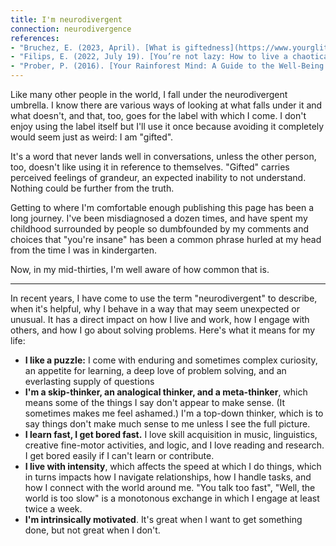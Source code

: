 ```yaml
---
title: I'm neurodivergent
connection: neurodivergence
references:
- "Bruchez, E. (2023, April). [What is giftedness](https://www.yourglitterbrain.com/what-is-giftedness). YourGlitterBrain.com. Retrieved July 26, 2024."
- "Filips, E. (2022, July 19). [You’re not lazy: How to live a chaotically organised life](https://www.youtube.com/watch?v=A2sS00egAzg) [Video]. YouTube."
- "Prober, P. (2016). [Your Rainforest Mind: A Guide to the Well-Being of Gifted Adults and Youth](https://rainforestmind.com/your-rainforest-mind-the-book/)."
---
```


Like many other people in the world, I fall under the neurodivergent umbrella. I know there are various ways of looking at what falls under it and what doesn't, and that, too, goes for the label with which I come. I don't enjoy using the label itself but I'll use it once because avoiding it completely would seem just as weird: I am "gifted".

It's a word that never lands well in conversations, unless the other person, too, doesn't like using it in reference to themselves. "Gifted" carries perceived feelings of grandeur, an expected inability to not understand. Nothing could be further from the truth.

Getting to where I'm comfortable enough publishing this page has been a long journey. I've been misdiagnosed a dozen times, and have spent my childhood surrounded by people so dumbfounded by my comments and choices that "you're insane" has been a common phrase hurled at my head from the time I was in kindergarten. 

Now, in my mid-thirties, I'm well aware of how common that is.

---

In recent years, I have come to use the term "neurodivergent" to describe, when it's helpful, why I behave in a way that may seem unexpected or unusual. It has a direct impact on how I live and work, how I engage with others, and how I go about solving problems. Here's what it means for my life:

- **I like a puzzle:** I come with enduring and sometimes complex curiosity, an appetite for learning, a deep love of problem solving, and an everlasting supply of questions
- **I'm a skip-thinker, an analogical thinker, and a meta-thinker**, which means some of the things I say don't appear to make sense. (It sometimes makes me feel ashamed.) I'm a top-down thinker, which is to say things don't make much sense to me unless I see the full picture.
- **I learn fast, I get bored fast.** I love skill acquisition in music, linguistics, creative fine-motor activities, and logic, and I love reading and research. I get bored easily if I can't learn or contribute.
- **I live with intensity**, which affects the speed at which I do things, which in turns impacts how I navigate relationships, how I handle tasks, and how I connect with the world around me. "You talk too fast", "Well, the world is too slow" is a monotonous exchange in which I engage at least twice a week.
- **I'm intrinsically motivated**. It's great when I want to get something done, but not great when I don't.